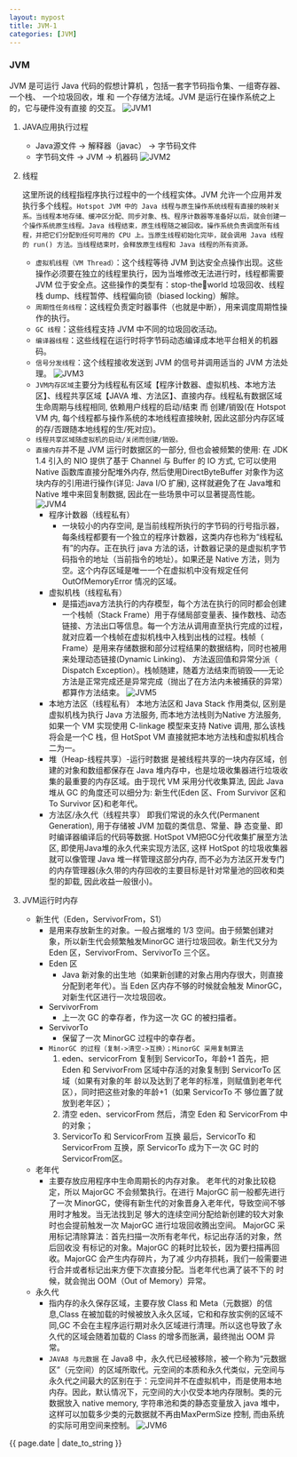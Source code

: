 ```yaml
---
layout: mypost
title: JVM-1
categories: [JVM]
---
```


### JVM
JVM 是可运行 Java 代码的假想计算机 ，包括一套字节码指令集、一组寄存器、一个栈、
一个垃圾回收，堆 和 一个存储方法域。JVM 是运行在操作系统之上的，它与硬件没有直接
的交互。
![JVM1]({{site.context}}/static/img/jvm/JVM1.png)

1. JAVA应用执行过程
    - Java源文件 -> 解释器（javac） -> 字节码文件
    - 字节码文件 -> JVM -> 机器码
![JVM2]({{site.context}}/static/img/jvm/JVM2.png)
2. 线程
    
    这里所说的线程指程序执行过程中的一个线程实体。JVM 允许一个应用并发执行多个线程。`Hotspot JVM 中的 Java 线程与原生操作系统线程有直接的映射关系。当线程本地存储、缓冲区分配、同步对象、栈、程序计数器等准备好以后，就会创建一个操作系统原生线程。Java 线程结束，原生线程随之被回收。操作系统负责调度所有线程，并把它们分配到任何可用的 CPU 上。当原生线程初始化完毕，就会调用 Java 线程的 run() 方法。当线程结束时，会释放原生线程和 Java 线程的所有资源。`
    
    - `虚拟机线程（VM Thread）`：这个线程等待 JVM 到达安全点操作出现。这些操作必须要在独立的线程里执行，因为当堆修改无法进行时，线程都需要 JVM 位于安全点。这些操作的类型有：stop-theworld 垃圾回收、线程栈 dump、线程暂停、线程偏向锁（biased locking）解除。 
    - `周期性任务线程`：这线程负责定时器事件（也就是中断），用来调度周期性操作的执行。
    - `GC 线程`：这些线程支持 JVM 中不同的垃圾回收活动。
    - `编译器线程`：这些线程在运行时将字节码动态编译成本地平台相关的机器码。
    - `信号分发线程`：这个线程接收发送到 JVM 的信号并调用适当的 JVM 方法处理。
![JVM3]({{site.context}}/static/img/jvm/JVM3.png)
    - `JVM内存区域`主要分为线程私有区域【程序计数器、虚拟机栈、本地方法区】、线程共享区域【JAVA 堆、方法区】、直接内存。线程私有数据区域生命周期与线程相同, 依赖用户线程的启动/结束 而 创建/销毁(在 Hotspot VM 内, 每个线程都与操作系统的本地线程直接映射, 因此这部分内存区域的存/否跟随本地线程的生/死对应)。
    - `线程共享区域随虚拟机的启动/关闭而创建/销毁。`
    - `直接内存`并不是 JVM 运行时数据区的一部分, 但也会被频繁的使用: 在 JDK 1.4 引入的 NIO 提供了基于 Channel 与 Buffer 的 IO 方式, 它可以使用 Native 函数库直接分配堆外内存, 然后使用DirectByteBuffer 对象作为这块内存的引用进行操作(详见: Java I/O 扩展), 这样就避免了在 Java堆和 Native 堆中来回复制数据, 因此在一些场景中可以显著提高性能。
![JVM4]({{site.context}}/static/img/jvm/JVM4.png)
        - 程序计数器（线程私有）
            - 一块较小的内存空间, 是当前线程所执行的字节码的行号指示器，每条线程都要有一个独立的程序计数器，这类内存也称为“线程私有”的内存。正在执行 java 方法的话，计数器记录的是虚拟机字节码指令的地址（当前指令的地址）。如果还是 Native 方法，则为空。这个内存区域是唯一一个在虚拟机中没有规定任何 OutOfMemoryError 情况的区域。
        - 虚拟机栈（线程私有）
            - 是描述java方法执行的内存模型，每个方法在执行的同时都会创建一个栈帧（Stack Frame）用于存储局部变量表、操作数栈、动态链接、方法出口等信息。每一个方法从调用直至执行完成的过程，就对应着一个栈帧在虚拟机栈中入栈到出栈的过程。栈帧（ Frame）是用来存储数据和部分过程结果的数据结构，同时也被用来处理动态链接(Dynamic Linking)、 方法返回值和异常分派（ Dispatch Exception）。栈帧随建，随着方法结束而销毁——无论方法是正常完成还是异常完成（抛出了在方法内未被捕获的异常）都算作方法结束。
![JVM5]({{site.context}}/static/img/jvm/JVM5.png)
        - 本地方法区（线程私有）
            本地方法区和 Java Stack 作用类似, 区别是虚拟机栈为执行 Java 方法服务, 而本地方法栈则为Native 方法服务, 如果一个 VM 实现使用 C-linkage 模型来支持 Native 调用, 那么该栈将会是一个C 栈，但 HotSpot VM 直接就把本地方法栈和虚拟机栈合二为一。
        - 堆（Heap-线程共享）-运行时数据
            是被线程共享的一块内存区域，创建的对象和数组都保存在 Java 堆内存中，也是垃圾收集器进行垃圾收集的最重要的内存区域。由于现代 VM 采用分代收集算法, 因此 Java 堆从 GC 的角度还可以细分为: 新生代(Eden 区、From Survivor 区和 To Survivor 区)和老年代。
        - 方法区/永久代（线程共享）
            即我们常说的永久代(Permanent Generation), 用于存储被 JVM 加载的类信息、常量、静
            态变量、即时编译器编译后的代码等数据. HotSpot VM把GC分代收集扩展至方法区, 即使用Java堆的永久代来实现方法区, 这样 HotSpot 的垃圾收集器就可以像管理 Java 堆一样管理这部分内存, 而不必为方法区开发专门的内存管理器(永久带的内存回收的主要目标是针对常量池的回收和类型的卸载, 因此收益一般很小)。
3. JVM运行时内存
    - 新生代（Eden，ServivorFrom，S1）
        - 是用来存放新生的对象。一般占据堆的 1/3 空间。由于频繁创建对象，所以新生代会频繁触发MinorGC 进行垃圾回收。新生代又分为 Eden 区，ServivorFrom、ServivorTo 三个区。
        - Eden 区
            - Java 新对象的出生地（如果新创建的对象占用内存很大，则直接分配到老年代）。当 Eden 区内存不够的时候就会触发 MinorGC，对新生代区进行一次垃圾回收。
        - ServivorFrom
            - 上一次 GC 的幸存者，作为这一次 GC 的被扫描者。
        - ServivorTo
            - 保留了一次 MinorGC 过程中的幸存者。
        - `MinorGC 的过程（复制->清空->互换）；MinorGC 采用复制算法`
            1. eden、servicorFrom 复制到 ServicorTo，年龄+1
                首先，把 Eden 和 ServivorFrom 区域中存活的对象复制到 ServicorTo 区域（如果有对象的年
                龄以及达到了老年的标准，则赋值到老年代区），同时把这些对象的年龄+1（如果 ServicorTo 不
                够位置了就放到老年区）；
            2. 清空 eden、servicorFrom
                然后，清空 Eden 和 ServicorFrom 中的对象；
            3. ServicorTo 和 ServicorFrom 互换
                最后，ServicorTo 和 ServicorFrom 互换，原 ServicorTo 成为下一次 GC 时的 ServicorFrom区。
    - 老年代
        - 主要存放应用程序中生命周期长的内存对象。
            老年代的对象比较稳定，所以 MajorGC 不会频繁执行。在进行 MajorGC 前一般都先进行
            了一次 MinorGC，使得有新生代的对象晋身入老年代，导致空间不够用时才触发。当无法找到足
            够大的连续空间分配给新创建的较大对象时也会提前触发一次 MajorGC 进行垃圾回收腾出空间。
            MajorGC 采用标记清除算法：首先扫描一次所有老年代，标记出存活的对象，然后回收没
            有标记的对象。MajorGC 的耗时比较长，因为要扫描再回收。MajorGC 会产生内存碎片，为了减
            少内存损耗，我们一般需要进行合并或者标记出来方便下次直接分配。当老年代也满了装不下的
            时候，就会抛出 OOM（Out of Memory）异常。
    - 永久代
        - 指内存的永久保存区域，主要存放 Class 和 Meta（元数据）的信息,Class 在被加载的时候被放入永久区域，它和和存放实例的区域不同,GC 不会在主程序运行期对永久区域进行清理。所以这也导致了永久代的区域会随着加载的 Class 的增多而胀满，最终抛出 OOM 异常。
        - `JAVA8 与元数据`
        在 Java8 中，永久代已经被移除，被一个称为“元数据区”（元空间）的区域所取代。元空间的本质和永久代类似，元空间与永久代之间最大的区别在于：元空间并不在虚拟机中，而是使用本地内存。因此，默认情况下，元空间的大小仅受本地内存限制。类的元数据放入 native memory, 字符串池和类的静态变量放入 java 堆中，这样可以加载多少类的元数据就不再由MaxPermSize 控制, 而由系统的实际可用空间来控制。
![JVM6]({{site.context}}/static/img/jvm/JVM6.png)




{{ page.date | date_to_string }}
